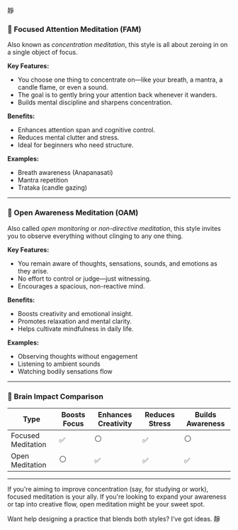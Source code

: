 靜



### 🧘 Focused Attention Meditation (FAM)
Also known as *concentration meditation*, this style is all about zeroing in on a single object of focus.

**Key Features:**
- You choose one thing to concentrate on—like your breath, a mantra, a candle flame, or even a sound.
- The goal is to gently bring your attention back whenever it wanders.
- Builds mental discipline and sharpens concentration.

**Benefits:**
- Enhances attention span and cognitive control.
- Reduces mental clutter and stress.
- Ideal for beginners who need structure.

**Examples:**
- Breath awareness (Anapanasati)
- Mantra repetition
- Trataka (candle gazing)

---

### 🌌 Open Awareness Meditation (OAM)
Also called *open monitoring* or *non-directive meditation*, this style invites you to observe everything without clinging to any one thing.

**Key Features:**
- You remain aware of thoughts, sensations, sounds, and emotions as they arise.
- No effort to control or judge—just witnessing.
- Encourages a spacious, non-reactive mind.

**Benefits:**
- Boosts creativity and emotional insight.
- Promotes relaxation and mental clarity.
- Helps cultivate mindfulness in daily life.

**Examples:**
- Observing thoughts without engagement
- Listening to ambient sounds
- Watching bodily sensations flow

---

### 🧠 Brain Impact Comparison

| Type                  | Boosts Focus | Enhances Creativity | Reduces Stress | Builds Awareness |
|-----------------------|--------------|----------------------|----------------|------------------|
| Focused Meditation    | ✅            | ⚪                    | ✅              | ⚪                |
| Open Meditation       | ⚪            | ✅                    | ✅              | ✅                |

---

If you're aiming to improve concentration (say, for studying or work), focused meditation is your ally. If you're looking to expand your awareness or tap into creative flow, open meditation might be your sweet spot.

Want help designing a practice that blends both styles? I’ve got ideas.
靜